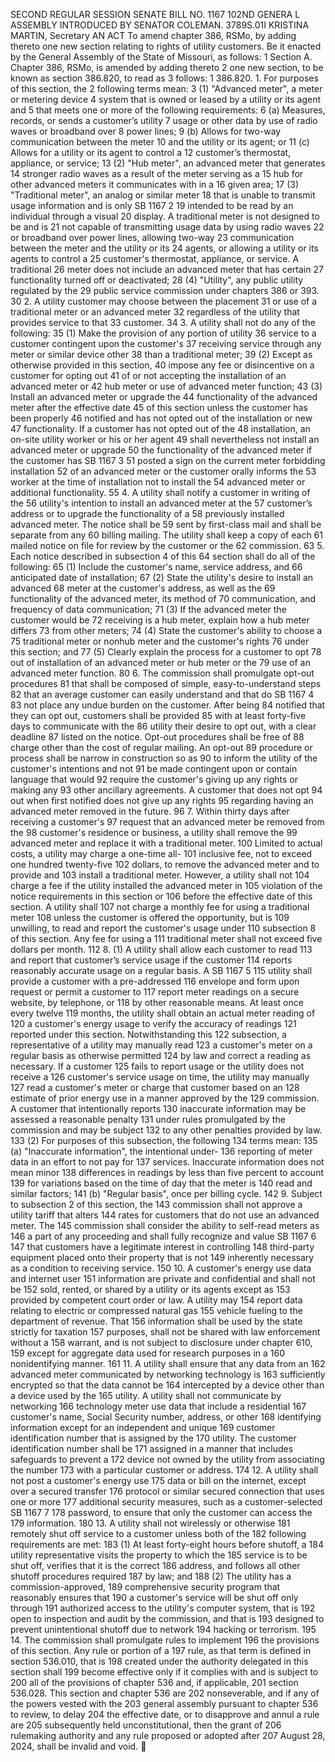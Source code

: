 SECOND REGULAR SESSION
SENATE BILL NO. 1167
102ND GENERA L ASSEMBLY
INTRODUCED BY SENATOR COLEMAN.
3789S.01I KRISTINA MARTIN, Secretary
AN ACT
To amend chapter 386, RSMo, by adding thereto one new section relating to rights of utility
customers.
Be it enacted by the General Assembly of the State of Missouri, as follows:
1 Section A. Chapter 386, RSMo, is amended by adding thereto
2 one new section, to be known as section 386.820, to read as
3 follows:
1 386.820. 1. For purposes of this section, the
2 following terms mean:
3 (1) "Advanced meter", a meter or metering device
4 system that is owned or leased by a utility or its agent and
5 that meets one or more of the following requirements:
6 (a) Measures, records, or sends a customer’s utility
7 usage or other data by use of radio waves or broadband over
8 power lines;
9 (b) Allows for two-way communication between the meter
10 and the utility or its agent; or
11 (c) Allows for a utility or its agent to control a
12 customer’s thermostat, appliance, or service;
13 (2) "Hub meter", an advanced meter that generates
14 stronger radio waves as a result of the meter serving as a
15 hub for other advanced meters it communicates with in a
16 given area;
17 (3) "Traditional meter", an analog or similar meter
18 that is unable to transmit usage information and is only
SB 1167 2
19 intended to be read by an individual through a visual
20 display. A traditional meter is not designed to be and is
21 not capable of transmitting usage data by using radio waves
22 or broadband over power lines, allowing two-way
23 communication between the meter and the utility or its
24 agents, or allowing a utility or its agents to control a
25 customer's thermostat, appliance, or service. A traditional
26 meter does not include an advanced meter that has certain
27 functionality turned off or deactivated;
28 (4) "Utility", any public utility regulated by the
29 public service commission under chapters 386 or 393.
30 2. A utility customer may choose between the placement
31 or use of a traditional meter or an advanced meter
32 regardless of the utility that provides service to that
33 customer.
34 3. A utility shall not do any of the following:
35 (1) Make the provision of any portion of utility
36 service to a customer contingent upon the customer's
37 receiving service through any meter or similar device other
38 than a traditional meter;
39 (2) Except as otherwise provided in this section,
40 impose any fee or disincentive on a customer for opting out
41 of or not accepting the installation of an advanced meter or
42 hub meter or use of advanced meter function;
43 (3) Install an advanced meter or upgrade the
44 functionality of the advanced meter after the effective date
45 of this section unless the customer has been properly
46 notified and has not opted out of the installation or new
47 functionality. If a customer has not opted out of the
48 installation, an on-site utility worker or his or her agent
49 shall nevertheless not install an advanced meter or upgrade
50 the functionality of the advanced meter if the customer has
SB 1167 3
51 posted a sign on the current meter forbidding installation
52 of an advanced meter or the customer orally informs the
53 worker at the time of installation not to install the
54 advanced meter or additional functionality.
55 4. A utility shall notify a customer in writing of the
56 utility's intention to install an advanced meter at the
57 customer’s address or to upgrade the functionality of a
58 previously installed advanced meter. The notice shall be
59 sent by first-class mail and shall be separate from any
60 billing mailing. The utility shall keep a copy of each
61 mailed notice on file for review by the customer or the
62 commission.
63 5. Each notice described in subsection 4 of this
64 section shall do all of the following:
65 (1) Include the customer's name, service address, and
66 anticipated date of installation;
67 (2) State the utility's desire to install an advanced
68 meter at the customer's address, as well as the
69 functionality of the advanced meter, its method of
70 communication, and frequency of data communication;
71 (3) If the advanced meter the customer would be
72 receiving is a hub meter, explain how a hub meter differs
73 from other meters;
74 (4) State the customer's ability to choose a
75 traditional meter or nonhub meter and the customer's rights
76 under this section; and
77 (5) Clearly explain the process for a customer to opt
78 out of installation of an advanced meter or hub meter or the
79 use of an advanced meter function.
80 6. The commission shall promulgate opt-out procedures
81 that shall be composed of simple, easy-to-understand steps
82 that an average customer can easily understand and that do
SB 1167 4
83 not place any undue burden on the customer. After being
84 notified that they can opt out, customers shall be provided
85 with at least forty-five days to communicate with the
86 utility their desire to opt out, with a clear deadline
87 listed on the notice. Opt-out procedures shall be free of
88 charge other than the cost of regular mailing. An opt-out
89 procedure or process shall be narrow in construction so as
90 to inform the utility of the customer's intentions and not
91 be made contingent upon or contain language that would
92 require the customer's giving up any rights or making any
93 other ancillary agreements. A customer that does not opt
94 out when first notified does not give up any rights
95 regarding having an advanced meter removed in the future.
96 7. Within thirty days after receiving a customer's
97 request that an advanced meter be removed from the
98 customer's residence or business, a utility shall remove the
99 advanced meter and replace it with a traditional meter.
100 Limited to actual costs, a utility may charge a one-time all-
101 inclusive fee, not to exceed one hundred twenty-five
102 dollars, to remove the advanced meter and to provide and
103 install a traditional meter. However, a utility shall not
104 charge a fee if the utility installed the advanced meter in
105 violation of the notice requirements in this section or
106 before the effective date of this section. A utility shall
107 not charge a monthly fee for using a traditional meter
108 unless the customer is offered the opportunity, but is
109 unwilling, to read and report the customer's usage under
110 subsection 8 of this section. Any fee for using a
111 traditional meter shall not exceed five dollars per month.
112 8. (1) A utility shall allow each customer to read
113 and report that customer’s service usage if the customer
114 reports reasonably accurate usage on a regular basis. A
SB 1167 5
115 utility shall provide a customer with a pre-addressed
116 envelope and form upon request or permit a customer to
117 report meter readings on a secure website, by telephone, or
118 by other reasonable means. At least once every twelve
119 months, the utility shall obtain an actual meter reading of
120 a customer's energy usage to verify the accuracy of readings
121 reported under this section. Notwithstanding this
122 subsection, a representative of a utility may manually read
123 a customer's meter on a regular basis as otherwise permitted
124 by law and correct a reading as necessary. If a customer
125 fails to report usage or the utility does not receive a
126 customer's service usage on time, the utility may manually
127 read a customer's meter or charge that customer based on an
128 estimate of prior energy use in a manner approved by the
129 commission. A customer that intentionally reports
130 inaccurate information may be assessed a reasonable penalty
131 under rules promulgated by the commission and may be subject
132 to any other penalties provided by law.
133 (2) For purposes of this subsection, the following
134 terms mean:
135 (a) "Inaccurate information", the intentional under-
136 reporting of meter data in an effort to not pay for
137 services. Inaccurate information does not mean minor
138 differences in readings by less than five percent to account
139 for variations based on the time of day that the meter is
140 read and similar factors;
141 (b) "Regular basis", once per billing cycle.
142 9. Subject to subsection 2 of this section, the
143 commission shall not approve a utility tariff that alters
144 rates for customers that do not use an advanced meter. The
145 commission shall consider the ability to self-read meters as
146 a part of any proceeding and shall fully recognize and value
SB 1167 6
147 that customers have a legitimate interest in controlling
148 third-party equipment placed onto their property that is not
149 inherently necessary as a condition to receiving service.
150 10. A customer's energy use data and internet user
151 information are private and confidential and shall not be
152 sold, rented, or shared by a utility or its agents except as
153 provided by competent court order or law. A utility may
154 report data relating to electric or compressed natural gas
155 vehicle fueling to the department of revenue. That
156 information shall be used by the state strictly for taxation
157 purposes, shall not be shared with law enforcement without a
158 warrant, and is not subject to disclosure under chapter 610,
159 except for aggregate data used for research purposes in a
160 nonidentifying manner.
161 11. A utility shall ensure that any data from an
162 advanced meter communicated by networking technology is
163 sufficiently encrypted so that the data cannot be
164 intercepted by a device other than a device used by the
165 utility. A utility shall not communicate by networking
166 technology meter use data that include a residential
167 customer's name, Social Security number, address, or other
168 identifying information except for an independent and unique
169 customer identification number that is assigned by the
170 utility. The customer identification number shall be
171 assigned in a manner that includes safeguards to prevent a
172 device not owned by the utility from associating the number
173 with a particular customer or address.
174 12. A utility shall not post a customer's energy use
175 data or bill on the internet, except over a secured transfer
176 protocol or similar secured connection that uses one or more
177 additional security measures, such as a customer-selected
SB 1167 7
178 password, to ensure that only the customer can access the
179 information.
180 13. A utility shall not wirelessly or otherwise
181 remotely shut off service to a customer unless both of the
182 following requirements are met:
183 (1) At least forty-eight hours before shutoff, a
184 utility representative visits the property to which the
185 service is to be shut off, verifies that it is the correct
186 address, and follows all other shutoff procedures required
187 by law; and
188 (2) The utility has a commission-approved,
189 comprehensive security program that reasonably ensures that
190 a customer's service will be shut off only through
191 authorized access to the utility's computer system, that is
192 open to inspection and audit by the commission, and that is
193 designed to prevent unintentional shutoff due to network
194 hacking or terrorism.
195 14. The commission shall promulgate rules to implement
196 the provisions of this section. Any rule or portion of a
197 rule, as that term is defined in section 536.010, that is
198 created under the authority delegated in this section shall
199 become effective only if it complies with and is subject to
200 all of the provisions of chapter 536 and, if applicable,
201 section 536.028. This section and chapter 536 are
202 nonseverable, and if any of the powers vested with the
203 general assembly pursuant to chapter 536 to review, to delay
204 the effective date, or to disapprove and annul a rule are
205 subsequently held unconstitutional, then the grant of
206 rulemaking authority and any rule proposed or adopted after
207 August 28, 2024, shall be invalid and void.
